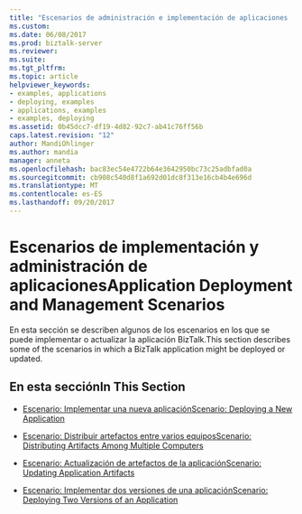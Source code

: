 ```yaml
---
title: "Escenarios de administración e implementación de aplicaciones | Documentos de Microsoft"
ms.custom: 
ms.date: 06/08/2017
ms.prod: biztalk-server
ms.reviewer: 
ms.suite: 
ms.tgt_pltfrm: 
ms.topic: article
helpviewer_keywords:
- examples, applications
- deploying, examples
- applications, examples
- examples, deploying
ms.assetid: 0b45dcc7-df19-4d82-92c7-ab41c76ff56b
caps.latest.revision: "12"
author: MandiOhlinger
ms.author: mandia
manager: anneta
ms.openlocfilehash: bac83ec54e4722b64e3642950bc73c25adbfad0a
ms.sourcegitcommit: cb908c540d8f1a692d01dc8f313e16cb4b4e696d
ms.translationtype: MT
ms.contentlocale: es-ES
ms.lasthandoff: 09/20/2017
---
```

# <a name="application-deployment-and-management-scenarios"></a><span data-ttu-id="7c3aa-102">Escenarios de implementación y administración de aplicaciones</span><span class="sxs-lookup"><span data-stu-id="7c3aa-102">Application Deployment and Management Scenarios</span></span>
<span data-ttu-id="7c3aa-103">En esta sección se describen algunos de los escenarios en los que se puede implementar o actualizar la aplicación BizTalk.</span><span class="sxs-lookup"><span data-stu-id="7c3aa-103">This section describes some of the scenarios in which a BizTalk application might be deployed or updated.</span></span>  
  
## <a name="in-this-section"></a><span data-ttu-id="7c3aa-104">En esta sección</span><span class="sxs-lookup"><span data-stu-id="7c3aa-104">In This Section</span></span>  
  
-   [<span data-ttu-id="7c3aa-105">Escenario: Implementar una nueva aplicación</span><span class="sxs-lookup"><span data-stu-id="7c3aa-105">Scenario: Deploying a New Application</span></span>](../core/scenario-deploying-a-new-application.md)  
  
-   [<span data-ttu-id="7c3aa-106">Escenario: Distribuir artefactos entre varios equipos</span><span class="sxs-lookup"><span data-stu-id="7c3aa-106">Scenario: Distributing Artifacts Among Multiple Computers</span></span>](../core/scenario-distributing-artifacts-among-multiple-computers.md)  
  
-   [<span data-ttu-id="7c3aa-107">Escenario: Actualización de artefactos de la aplicación</span><span class="sxs-lookup"><span data-stu-id="7c3aa-107">Scenario: Updating Application Artifacts</span></span>](../core/scenario-updating-application-artifacts.md)  
  
-   [<span data-ttu-id="7c3aa-108">Escenario: Implementar dos versiones de una aplicación</span><span class="sxs-lookup"><span data-stu-id="7c3aa-108">Scenario: Deploying Two Versions of an Application</span></span>](../core/scenario-deploying-two-versions-of-an-application.md)
